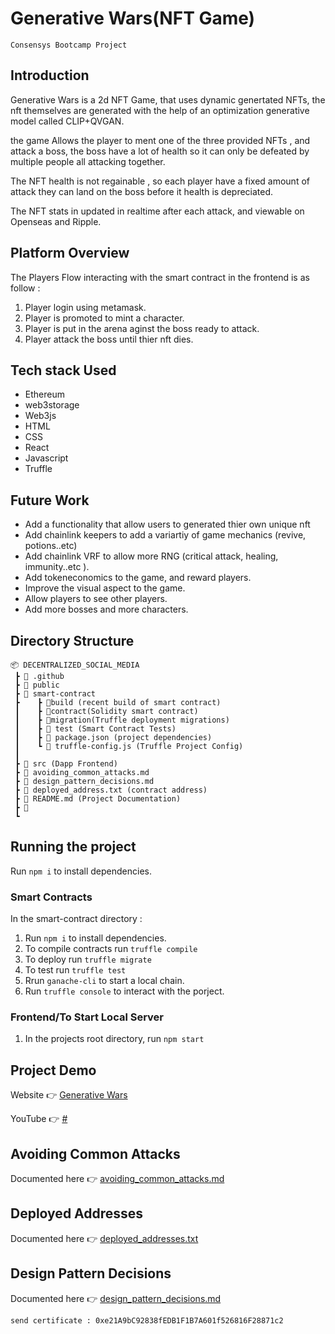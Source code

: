 # Generative Wars(NFT Game)
`Consensys Bootcamp Project`


## Introduction

Generative Wars is a 2d NFT Game, that uses dynamic genertated NFTs, the nft themselves are generated with the help of an optimization generative model called CLIP+QVGAN.

the game Allows the player to ment one of the three provided NFTs , and attack a boss, the boss have a lot of health so it can only be defeated by multiple people all attacking together.

The NFT health is not regainable , so each player have a fixed amount of attack they can land on the boss before it health is depreciated.  

The NFT stats in updated in realtime after each attack, and viewable on Openseas and Ripple.

## Platform Overview

The Players Flow interacting with the smart contract in the frontend is as follow :
1. Player login using metamask.
2. Player is promoted to mint a character.
3. Player is put in the arena aginst the boss ready to attack.
4. Player attack the boss until thier nft dies. 


## Tech stack Used
- Ethereum
- web3storage
- Web3js
- HTML
- CSS
- React
- Javascript
- Truffle

## Future Work
- Add a functionality that allow users to generated thier own unique nft
- Add chainlink keepers to add a variartiy of game mechanics (revive, potions..etc)
- Add chainlink VRF to allow more RNG (critical attack, healing, immunity..etc ).
- Add tokeneconomics to the game, and reward players.
- Improve the visual aspect to the game.
- Allow players to see other players.
- Add more bosses and more characters.



## Directory Structure
```
📦 DECENTRALIZED_SOCIAL_MEDIA
 ┣ 📂 .github
 ┣ 📂 public
 ┣ 📂 smart-contract
 ┣    ┣ 📂build (recent build of smart contract)
 ┃ 	  ┣ 📂contract(Solidity smart contract)
 ┃	  ┣	📂migration(Truffle deployment migrations)
 ┃    ┣ 📂 test (Smart Contract Tests)
 ┃	  ┣ 📜 package.json (project dependencies)
 ┃	  ┗ 📜 truffle-config.js (Truffle Project Config)
 ┃	  
 ┣ 📂 src (Dapp Frontend)
 ┣ 📜 avoiding_common_attacks.md
 ┣ 📜 design_pattern_decisions.md
 ┣ 📜 deployed_address.txt (contract address)
 ┣ 📜 README.md (Project Documentation)
 ┣ 📜 
 ┗ 
```

## Running the project
Run `npm i` to install dependencies.

### Smart Contracts
In the smart-contract directory :
1. Run `npm i` to install dependencies. 
2. To compile contracts run `truffle compile`
3. To deploy run `truffle migrate` 
4. To test run `truffle test` 
5. Rrun `ganache-cli` to start a local chain.
6. Run `truffle console` to interact with the porject.

### Frontend/To Start Local Server
1. In the projects root directory, run `npm start`

## Project Demo
Website 👉 [Generative Wars](https://orange-lake-7069.on.fleek.co/)

YouTube 👉 [#](link)

## Avoiding Common Attacks
Documented here 👉 [avoiding_common_attacks.md](avoiding_common_attacks.md)

## Deployed Addresses
Documented here 👉 [deployed_addresses.txt](deployed_addresses.txt)

## Design Pattern Decisions
Documented here 👉 [design_pattern_decisions.md](design_pattern_decisions.md)

`send certificate : 0xe21A9bC92838fEDB1F1B7A601f526816F28871c2`

